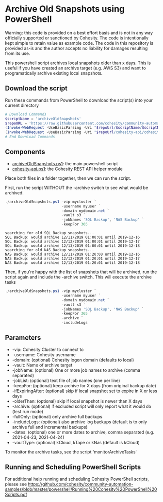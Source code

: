# Archive Old Snapshots using PowerShell

Warning: this code is provided on a best effort basis and is not in any way officially supported or sanctioned by Cohesity. The code is intentionally kept simple to retain value as example code. The code in this repository is provided as-is and the author accepts no liability for damages resulting from its use.

This powershell script archives local snapshots older than x days. This is useful if you have created an archive target (e.g. AWS S3) and want to programatically archive existing local snapshots.

## Download the script

Run these commands from PowerShell to download the script(s) into your current directory

```powershell
# Download Commands
$scriptName = 'archiveOldSnapshots'
$repoURL = 'https://raw.githubusercontent.com/cohesity/community-automation-samples/main/powershell'
(Invoke-WebRequest -UseBasicParsing -Uri "$repoUrl/$scriptName/$scriptName.ps1").content | Out-File "$scriptName.ps1"; (Get-Content "$scriptName.ps1") | Set-Content "$scriptName.ps1"
(Invoke-WebRequest -UseBasicParsing -Uri "$repoUrl/cohesity-api/cohesity-api.ps1").content | Out-File cohesity-api.ps1; (Get-Content cohesity-api.ps1) | Set-Content cohesity-api.ps1
# End Download Commands
```

## Components

* [archiveOldSnapshots.ps1](https://raw.githubusercontent.com/cohesity/community-automation-samples/main/powershell/archiveOldSnapshots/archiveOldSnapshots.ps1): the main powershell script
* [cohesity-api.ps1](https://raw.githubusercontent.com/cohesity/community-automation-samples/main/powershell/cohesity-api/cohesity-api.ps1): the Cohesity REST API helper module

Place both files in a folder together, then we can run the script.

First, run the script WITHOUT the -archive switch to see what would be archived.

```powershell
./archiveOldSnapshots.ps1 -vip mycluster `
                          -username myuser `
                          -domain mydomain.net `
                          -vault s3 `
                          -jobNames 'SQL Backup', 'NAS Backup' `
                          -keepFor 365
```

```text
searching for old SQL Backup snapshots...
SQL Backup: would archive 12/11/2019 01:00:01 until 2019-12-16
SQL Backup: would archive 12/12/2019 01:00:01 until 2019-12-17
SQL Backup: would archive 12/13/2019 01:00:01 until 2019-12-18
searching for old NAS Backup snapshots...
NAS Backup: would archive 12/11/2019 01:20:00 until 2019-12-16
NAS Backup: would archive 12/12/2019 01:20:01 until 2019-12-17
NAS Backup: would archive 12/13/2019 01:20:01 until 2019-12-18
```

Then, if you're happy with the list of snapshots that will be archived, run the script again and include the -archive switch. This will execute the archive tasks

```powershell
./archiveOldSnapshots.ps1 -vip mycluster `
                          -username myuser `
                          -domain mydomain.net `
                          -vault s3 `
                          -jobNames 'SQL Backup', 'NAS Backup' `
                          -keepFor 365 `
                          -archive `
                          -includeLogs
```

## Parameters

* -vip: Cohesity Cluster to connect to
* -username: Cohesity username
* -domain: (optional) Cohesity logon domain (defaults to local)
* -vault: Name of archive target
* -jobName: (optional) One or more job names to archive (comma separated)
* -jobList: (optional) text file of job names (one per line)
* -keepFor: (optional) keep archive for X days (from original backup date)
* -ifExpiringAfter: (optional) skip if local snapshot set to expire in X or less days
* -olderThan: (optional) skip if local snapshot is newer than X days
* -archive: (optional) if excluded script will only report what it would do (test run mode)
* -fullOnly: (optional) only archive full backups
* -includeLogs: (optional) also archive log backups (default is to only archive full and incremental backups)
* -dates: (optional) one or more dates to archive, comma separated (e.g. 2021-04-23, 2021-04-24)
* -vaultType: (optional) kCloud, kTape or kNas (default is kCloud)

To monitor the archive tasks, see the script 'monitorArchiveTasks'

## Running and Scheduling PowerShell Scripts

For additional help running and scheduling Cohesity PowerShell scripts, please see <https://github.com/cohesity/community-automation-samples/blob/master/powershell/Running%20Cohesity%20PowerShell%20Scripts.pdf>

